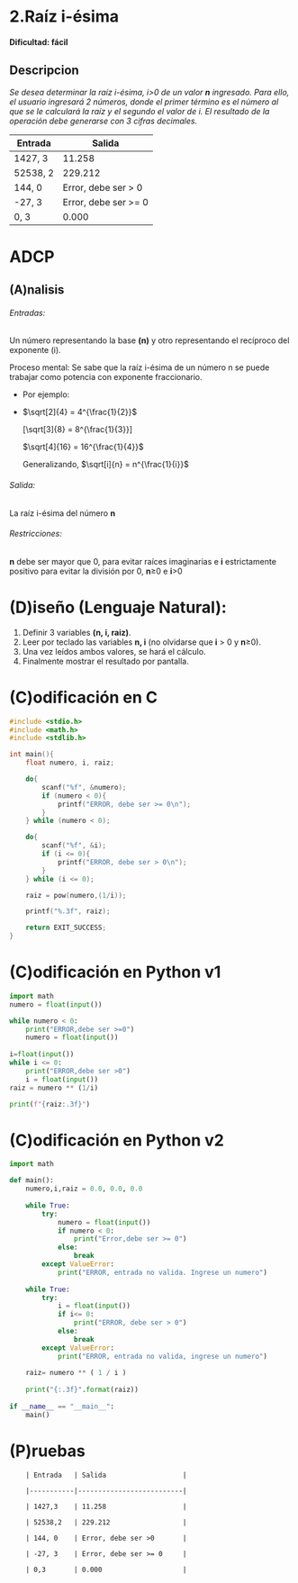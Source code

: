 
# 2.Raíz i-ésima

#### Dificultad: fácil

## Descripcion

*Se desea determinar la raíz i-ésima, i>0 de un valor **n** ingresado. Para ello, el usuario ingresará 2 números, donde el primer término es el número al que se le calculará la raíz y el segundo el valor de i. El resultado de la operación debe generarse con 3 cifras decimales.*

| Entrada   | Salida                   |
|-----------|--------------------------|
| 1427, 3   | 11.258                   |
| 52538, 2  | 229.212                  |
| 144, 0    | Error, debe ser > 0      |
| -27, 3    | Error, debe ser >= 0     |
| 0, 3      | 0.000                    |

# ADCP

## (A)nalisis

###### Entradas:  
Un número representando la base **(n)** y otro representando el recíproco del exponente (i).

Proceso mental: Se sabe que la raíz i-ésima de un número n se puede trabajar como potencia con exponente fraccionario.

* Por ejemplo: 
*    	
    $\sqrt[2]{4} = 4^{\frac{1}{2}}$

    \[\sqrt[3]{8} = 8^{\frac{1}{3}}\]

    $\sqrt[4]{16} = 16^{\frac{1}{4}}$

    Generalizando, 
    $\sqrt[i]{n} = n^{\frac{1}{i}}$

###### Salida: 
La raíz i-ésima del número **n**

###### Restricciones: 
**n** debe ser mayor que 0, para evitar raíces imaginarias e **i** estrictamente positivo para evitar la división por 0, **n**≥0 e **i**>0

# (D)iseño (Lenguaje Natural):
1. Definir 3 variables **(n, i, raiz)**. 
2. Leer por teclado las variables **n, i** (no olvidarse que **i** > 0 y **n**≥0). 
3. Una vez leídos ambos valores, se hará el cálculo.
4. Finalmente mostrar el resultado por pantalla.

# (C)odificación en C
```c
#include <stdio.h>
#include <math.h>
#include <stdlib.h>

int main(){
    float numero, i, raiz;

    do{
        scanf("%f", &numero);
        if (numero < 0){
            printf("ERROR, debe ser >= 0\n");
        } 
    } while (numero < 0);

    do{
        scanf("%f", &i);
        if (i <= 0){
            printf("ERROR, debe ser > 0\n");
        }    
    } while (i <= 0);

    raiz = pow(numero,(1/i));

    printf("%.3f", raiz);

    return EXIT_SUCCESS;
}
```
# (C)odificación en Python v1
```py
import math
numero = float(input())

while numero < 0:
    print("ERROR,debe ser >=0")
    numero = float(input())
    
i=float(input())
while i <= 0:
    print("ERROR,debe ser >0")
    i = float(input())
raiz = numero ** (1/i)

print(f"{raiz:.3f}")
```

# (C)odificación en Python v2
```py
import math

def main():
    numero,i,raiz = 0.0, 0.0, 0.0
    
    while True:
        try:
            numero = float(input())
            if numero < 0:
                print("Error,debe ser >= 0")
            else:
                break
        except ValueError:
            print("ERROR, entrada no valida. Ingrese un numero")
            
    while True:
        try:
            i = float(input())
            if i<= 0:
                print("ERROR, debe ser > 0")
            else:
                break
        except ValueError:
            print("ERROR, entrada no valida, ingrese un numero")
    
    raiz= numero ** ( 1 / i )
    
    print("{:.3f}".format(raiz))
    
if __name__ == "__main__":
    main()
```

# (P)ruebas


		| Entrada   | Salida                   |
		
		|-----------|--------------------------|
		
		| 1427,3    | 11.258                   |
		
		| 52538,2   | 229.212                  |
		
		| 144, 0    | Error, debe ser >0       |
		
		| -27, 3    | Error, debe ser >= 0     |
		
		| 0,3       | 0.000                    |
